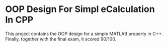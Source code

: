 # OOP Design For Simpl eCalculation In CPP

This project contains the OOP design for a simple MATLAB property in C++. Finally, together with the final exam, it scored 90/100.
